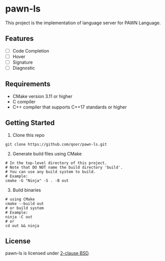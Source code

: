 # pawn-ls
This project is the implementation of language server for PAWN Language.

## Features
- [ ] Code Completion
- [ ] Hover
- [ ] Signature
- [ ] Diagnostic

## Requirements
- CMake version 3.11 or higher
- C compiler
- C++ compiler that supports C++17 standards or higher

## Getting Started
1. Clone this repo
```shell
git clone https://github.com/qoor/pawn-ls.git
```

2. Generate build files using CMake
```shell
# In the top-level directory of this project.
# Note that DO NOT name the build directory 'build'.
# You can use any build system to build.
# Example:
cmake -G "Ninja" -S . -B out
```

3. Build binaries
```shell
# using CMake
cmake --build out
# or build system
# Example:
ninja -C out
# or
cd out && ninja
```

## License
pawn-ls is licensed under [2-clause BSD](LICENSE).
